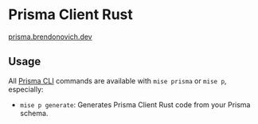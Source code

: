 # Prisma Client Rust
[prisma.brendonovich.dev](https://prisma.brendonovich.dev)

## Usage
 All [Prisma CLI](https://www.prisma.io/docs/orm/tools/prisma-cli) commands are available with `mise prisma` or `mise p`, especially:
 - `mise p generate`: Generates Prisma Client Rust code from your Prisma schema.
